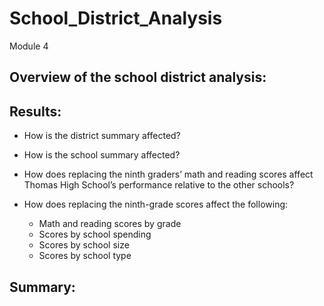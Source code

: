 # School_District_Analysis
Module 4

## Overview of the school district analysis:


## Results:

- How is the district summary affected?
- How is the school summary affected?
- How does replacing the ninth graders’ math and reading scores affect Thomas High School’s performance relative to the other schools?


- How does replacing the ninth-grade scores affect the following:
   - Math and reading scores by grade
   - Scores by school spending
   - Scores by school size
   - Scores by school type

## Summary: 
